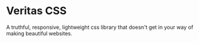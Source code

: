 # Veritas CSS 
A truthful, responsive, lightweight css library that doesn't get in your way of making beautiful websites.
